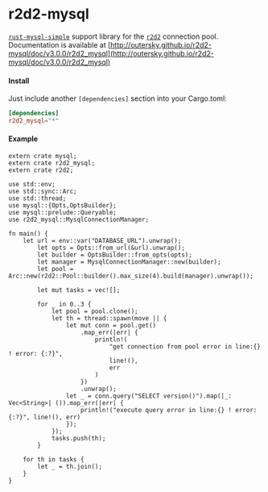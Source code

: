 # r2d2-mysql
[`rust-mysql-simple`](https://github.com/blackbeam/rust-mysql-simple) support library for the [`r2d2`](https://github.com/sfackler/r2d2) connection pool.
Documentation is available at [http://outersky.github.io/r2d2-mysql/doc/v3.0.0/r2d2_mysql](http://outersky.github.io/r2d2-mysql/doc/v3.0.0/r2d2_mysql)

#### Install
Just include another `[dependencies]` section into your Cargo.toml:

```toml
[dependencies]
r2d2_mysql="*"
```
#### Example

```rust,no_run
extern crate mysql;
extern crate r2d2_mysql;
extern crate r2d2;

use std::env;
use std::sync::Arc;
use std::thread;
use mysql::{Opts,OptsBuilder};
use mysql::prelude::Queryable;
use r2d2_mysql::MysqlConnectionManager;

fn main() {
	let url = env::var("DATABASE_URL").unwrap();
        let opts = Opts::from_url(&url).unwrap();
        let builder = OptsBuilder::from_opts(opts);
        let manager = MysqlConnectionManager::new(builder);
        let pool = Arc::new(r2d2::Pool::builder().max_size(4).build(manager).unwrap());

        let mut tasks = vec![];

        for _ in 0..3 {
            let pool = pool.clone();
            let th = thread::spawn(move || {
                let mut conn = pool.get()
                    .map_err(|err| {
                        println!(
                            "get connection from pool error in line:{} ! error: {:?}",
                            line!(),
                            err
                        )
                    })
                    .unwrap();
                let _ = conn.query("SELECT version()").map(|_: Vec<String>| ()).map_err(|err| {
                    println!("execute query error in line:{} ! error: {:?}", line!(), err)
                });
            });
            tasks.push(th);
        }

    for th in tasks {
        let _ = th.join();
    }
}
```
